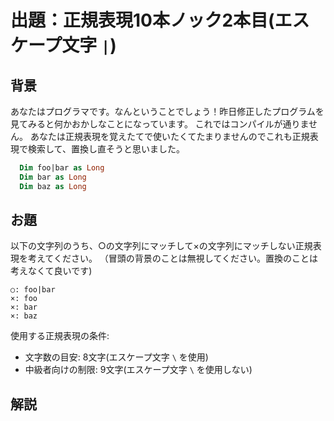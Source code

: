 # 出題：正規表現10本ノック2本目(エスケープ文字 `|`)

## 背景

あなたはプログラマです。なんということでしょう！昨日修正したプログラムを見てみると何かおかしなことになっています。
これではコンパイルが通りません。
あなたは正規表現を覚えたてで使いたくてたまりませんのでこれも正規表現で検索して、置換し直そうと思いました。

```vb
  Dim foo|bar as Long
  Dim bar as Long
  Dim baz as Long
```

## お題
以下の文字列のうち、○の文字列にマッチして×の文字列にマッチしない正規表現を考えてください。
（冒頭の背景のことは無視してください。置換のことは考えなくて良いです)

    ○: foo|bar
    ×: foo
    ×: bar
    ×: baz

使用する正規表現の条件:
  * 文字数の目安: 8文字(エスケープ文字 `\` を使用)  <!-- foo\|bar -->
  * 中級者向けの制限: 9文字(エスケープ文字 `\` を使用しない)  <!-- foo[|]bar -->

## 解説

<!--
前回のノックでメタ文字 `|` には特殊な意味があることを学びました。しかし、文字 `|`
にマッチさせるには `|` をそのまま使うことができません。

正規表現ではおおよそ記号類には特別な意味が含まれています。そして、`\` + `記号`はその記号そのものを表すルールになっています。(`\` のことをエスケープ文字と言います)
-->
